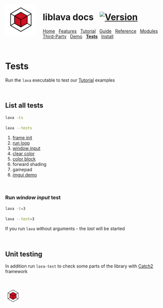 <a href="https://git.io/liblava"><img align="left" src="../res/doc/liblava_logo_200px.png" width="100" style="margin:0px 20px 0px 0px"></a>

# liblava docs &nbsp; [![Version](https://img.shields.io/badge/Version-0.7.1-blue)](https://git.io/liblava)

[Home](README.md) &nbsp; [Features](Features.md) &nbsp; [Tutorial](Tutorial.md) &nbsp; [Guide](Guide.md) &nbsp; [Reference](Reference.md) &nbsp; [Modules](Modules.md) &nbsp; [Third-Party](Third-Party.md) &nbsp; [Demo](Demo.md) &nbsp; **[Tests](Tests.md)** &nbsp; [Install](Install.md)

<br />

# Tests

Run the `lava` executable to test our [Tutorial](../liblava/test/tutorial.cpp) examples

<br />

## List all tests

```bash
lava -ts

lava --tests
```

1. [frame init](Tutorial.md/#1-frame-init)
2. [run loop](Tutorial.md/#2-run-loop)
3. [window input](Tutorial.md/#3-window-input)
4. [clear color](Tutorial.md/#4-clear-color)
5. [color block](Tutorial.md/#5-color-block)
6. forward shading
7. gamepad
8. [imgui demo](Tutorial.md/#8-imgui-demo)

<br />

### Run *window input* test

```bash
lava -t=3

lava --test=3
```


If you run `lava` without arguments - the *last* will be started

<br />

## Unit testing

In addition run `lava-test` to check some parts of the library with [Catch2](https://github.com/catchorg/Catch2) framework

<br />

<a href="https://git.io/liblava"><img src="../res/doc/liblava_logo_200px.png" width="50"></a>
